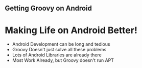 ## Getting Groovy on Android

# Making Life on Android Better!

- Android Development can be long and tedious
- Groovy Doesn't just solve all these problems
- Lots of Android Libraries are already there
- Most Work Already, but Groovy doesn't run APT
